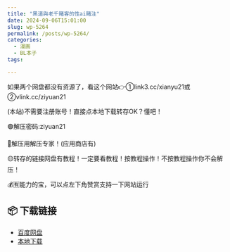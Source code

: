 ```yaml
---
title: "黑道與老千賭客的性ai賭注"
date: 2024-09-06T15:01:00
slug: wp-5264
permalink: /posts/wp-5264/
categories:
  - 漫画
  - BL本子
tags:

---
```


如果两个网盘都没有资源了，看这个网站👉①link3.cc/xianyu21或②vlink.cc/ziyuan21

(本站)不需要注册账号！直接点本地下载转存OK？懂吧！

🟢解压密码:ziyuan21

🔵解压用解压专家！(应用商店有)

🟡转存的链接网盘有教程！一定要看教程！按教程操作！不按教程操作你不会解压！

💰🈶能力的宝，可以点左下角赞赏支持一下网站运行

## 📦 下载链接
- [百度网盘](https://blziyuan21.com/pay-download/5264?key=d980e0adee&down_id=0)
- [本地下载](https://blziyuan21.com/pay-download/5264?key=d980e0adee&down_id=1)


